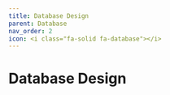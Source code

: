 ```yaml
---
title: Database Design
parent: Database
nav_order: 2
icon: <i class="fa-solid fa-database"></i>
---
```

# Database Design
